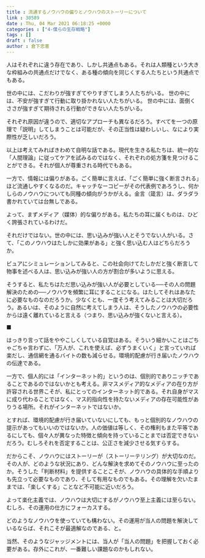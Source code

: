```yaml
---
title : 流通するノウハウの偏りとノウハウのストーリーについて
link : 30589
date : Thu, 04 Mar 2021 06:18:25 +0000
categories : ["4-僕らの生存戦略"]
tags : []
draft : false
author : 倉下忠憲
---
```


人はそれぞれに違う存在であり、しかし共通点もある。それは人類種という大きな枠組みの共通点だけでなく、ある種の傾向を同じくする人たちという共通点でもある。

世の中には、こだわりが強すぎてやりすぎてしまう人たちがいる。
世の中には、不安が強すぎて行動に取り掛かれない人たちがいる。
世の中には、面倒くささが強すぎて期待される行動ができない人たちがいる。

それぞれ原因が違うので、適切なアプローチも異なるだろう。すべてを一つの原理で「説明」してしまうことは可能だが、その正当性は疑わしいし、なにより実際性が乏しいだろう。

以上は考えてみればきわめて自明な話である。現代を生きる私たちは、統一的な「人間理論」に従ってケアを試みるのではなく、それぞれの処方箋を見つけることができる。それが個人が尊重される時代でもある。

一方で、情報には偏りがある。ごく簡単に言えば、「ごく簡単に強く断言される」ほど流通しやすくなるのだ。キャッチなーコピーがその代表例であろうし、何かしらのノウハウについても同種の傾向がうかがえる。金言（箴言）は、ダラダラ書かれていては台無しである。

よって、まずメディア（媒体）的な偏りがある。私たちの耳に届くものは、ひどく誇張されているわけだ。

それだけではない。世の中には、思い込みが強い人とそうでない人がいる。さて、「このノウハウはたしかに効果がある」と強く思い込む人はどちらだろうか。

ピュアにシミュレーションしてみると、この社会向けてたしかだと強く断言して物事を述べる人は、思い込みが強い人の方が割合が多いように思える。

そうすると、私たちはただ思い込みが強い人が必要としている──その人の問題解決のための──ノウハウを頻繁に耳にすることになる。はたしてそれはあなたに必要なものなのだろうか。少なくとも、一度そう考えてみることは大切だろう。あるいは、そのように自然に考えてしまう人は、そうしたノウハウの必要性からは遠く離れていると言える（つまり、思い込みが強くないと言える）。

■

はっきり言って話をややこしくしている自覚はある。そういう細かいことはごちゃごちゃ言わずに、「万人が、これを使えば、必ずうまくいく」と言っていれば楽だし、通信網を通るバイトの数も減らせる。環境的配慮が行き届いたノウハウの伝達である。

一方で、個人的には「インターネット的」というのは、個別的でありニッチであることであるのではないかとも考える。非マスメディア的なメディアの在り方が許容される世界こそが、私にとってのインターネット的である。それ自身がマスに成り代わることではなく、マス的指向性を持たないメディアの存在可能性がありうる場所。それがインターネットではないか。

とすれば、環境的配慮が行き届いていないにしても、もっと個別的なノウハウの提示があってもいいのではないか。人の価値は等しく、その権利もまた平等であるにしても、個々人が異なった特徴と傾向を持っていることまでは否定できないだろう。むしろそれを否定することは、公正さを減少させる気すらする。

だからこそ、ノウハウにはストーリーが（ストーリーテリング）が大切なのだ。その人が、どのような状況にあり、どんな解決を求めてそのノウハウに至ったのか。そうした「判断材料」を提供することこそが、ノウハウの具体的な手順よりも先立って必要なものであり、そして有用なものでもある。その理解を欠いたままでは、「楽しくする」ことなど不可能に近いだろう。

よって楽化主義では、ノウハウは大切にするがノウハウ至上主義には至らない。むしろ、その運用の仕方にフォーカスする。

どのようなノウハウを使っていても構わない。その運用が当人の問題を解決しているならば、それこそが最適解なのである、と。

当然、そのようなジャッジメントには、当人が「当人の問題」を把握しておく必要がある。存外にこれが、一番難しい課題なのかもしれない。